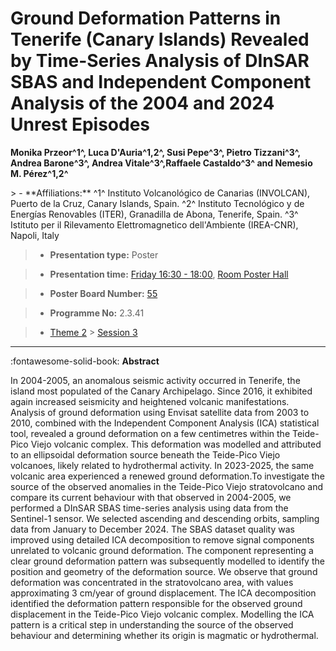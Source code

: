 # Ground Deformation Patterns in Tenerife (Canary Islands) Revealed by Time-Series Analysis of DInSAR SBAS and Independent Component Analysis of the 2004 and 2024 Unrest Episodes

**Monika Przeor^1^, Luca D'Auria^1,2^, Susi Pepe^3^, Pietro Tizzani^3^, Andrea Barone^3^, Andrea Vitale^3^,Raffaele Castaldo^3^ and Nemesio M. Pérez^1,2^**

<!-- more -->> - **Affiliations:** ^1^ Instituto Volcanológico de Canarias (INVOLCAN), Puerto de la Cruz, Canary Islands, Spain. ^2^ Instituto Tecnológico y de Energías Renovables (ITER), Granadilla de Abona, Tenerife, Spain. ^3^ Istituto per il Rilevamento Elettromagnetico dell'Ambiente (IREA-CNR), Napoli, Italy 

> - **Presentation type:** Poster

> - **Presentation time:** [Friday 16:30 - 18:00](../sessions_comparison.md#__tabbed_4_6), [Room Poster Hall](../maps_venue.md#__tabbed_1_1)

> - **Poster Board Number:** [55](../map_poster_boards.md#friday)

> - **Programme No:** 2.3.41

> - [Theme 2](../theme2.md) > [Session 3](../sessions/session-2-3.md)

--- 

:fontawesome-solid-book: **Abstract**

In 2004-2005, an anomalous seismic activity occurred in Tenerife, the island most populated of the Canary Archipelago. Since 2016, it exhibited again increased seismicity and heightened volcanic manifestations. Analysis of ground deformation using Envisat satellite data from 2003 to 2010, combined with the Independent Component Analysis (ICA) statistical tool, revealed a ground deformation on a few centimetres within the Teide-Pico Viejo volcanic complex. This deformation was modelled and attributed to an ellipsoidal deformation source beneath the Teide-Pico Viejo volcanoes, likely related to hydrothermal activity.
In 2023-2025, the same volcanic area experienced a renewed ground deformation.To investigate the source of the observed anomalies in the Teide-Pico Viejo stratovolcano and compare its current behaviour with that observed in 2004-2005, we performed a DInSAR SBAS time-series analysis using data from the Sentinel-1 sensor. We selected ascending and descending orbits, sampling data from January to December 2024. The SBAS dataset quality was improved using detailed ICA decomposition to remove signal components unrelated to volcanic ground deformation. The component representing a clear ground deformation pattern was subsequently modelled to identify the position and geometry of the deformation source.
We observe that ground deformation was concentrated in the stratovolcano area, with values approximating 3 cm/year of ground displacement. The ICA decomposition identified the deformation pattern responsible for the observed ground displacement in the Teide-Pico Viejo volcanic complex. Modelling the ICA pattern is a critical step in understanding the source of the observed behaviour and determining whether its origin is magmatic or hydrothermal.


